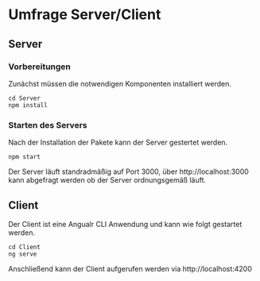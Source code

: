 # Umfrage Server/Client
## Server
### Vorbereitungen
Zunächst müssen die notwendigen Komponenten installiert werden.
```
cd Server
npm install
```
### Starten des Servers
Nach der Installation der Pakete kann der Server gestertet werden.
```
npm start
```
Der Server läuft standradmäßig auf Port 3000, über http://localhost:3000 kann abgefragt werden ob der Server ordnungsgemäß läuft.
## Client
Der Client ist eine Angualr CLI Anwendung und kann wie folgt gestartet werden.
```
cd Client
ng serve
```
Anschließend kann der Client aufgerufen werden via http://localhost:4200
